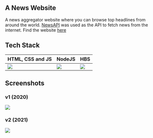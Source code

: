 ## A News Website
A news aggregator website where you can browse top headlines from around the world. [NewsAPI](https://newsapi.org/) was used as the API to fetch news from the internet. Find the website [here](http://theprotonnews.herokuapp.com)

## Tech Stack

| HTML, CSS and JS | NodeJS | HBS |
|--|--|--|
| ![](https://encrypted-tbn0.gstatic.com/images?q=tbn:ANd9GcR-yXt0vI2paUHjQkLAFZjwHJ4tUKxHg-sQd3ovzgYiNT56I-UvyvrocLJjQA9ftb2VCyY&usqp=CAU) | ![](https://i2.wp.com/blog.logrocket.com/wp-content/uploads/2019/10/nodejs.png?fit=1240%2C700&ssl=1) | ![](https://encrypted-tbn0.gstatic.com/images?q=tbn:ANd9GcS7DG23TeFhLar19-kv_qViFLytAdSB8r2YHDftkQ9NOsTKpeFbLLj9UOtdMxF51XsseG8&usqp=CAU)

## Screenshots

### v1 (2020)

![](https://raw.githubusercontent.com/Parthiv-M/news-app/master/extras/screenshot_v1.png)

### v2 (2021)

![](https://raw.githubusercontent.com/Parthiv-M/news-app/master/extras/screenshot_v2.png)